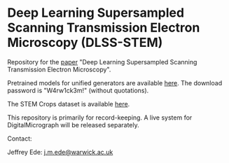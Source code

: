 # Deep Learning Supersampled Scanning Transmission Electron Microscopy (DLSS-STEM)

Repository for the [paper](http://arxiv.org/abs/1910.10467) "Deep Learning Supersampled Scanning Transmission Electron Microscopy".

Pretrained models for unified generators are available [here](https://mycloud-test.warwick.ac.uk/s/rbgCbZdXWqzSLCf). The download password is "W4rw1ck3m!" (without quotations). 

The STEM Crops dataset is available [here](https://warwick.ac.uk/fac/sci/physics/research/condensedmatt/microscopy/research/machinelearning/).

This repository is primarily for record-keeping. A live system for DigitalMicrograph will be released separately. 

Contact:

Jeffrey Ede: j.m.ede@warwick.ac.uk
